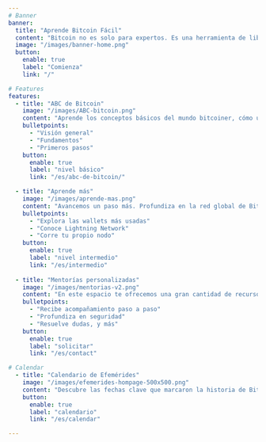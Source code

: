 ```yaml
---
# Banner
banner:
  title: "Aprende Bitcoin Fácil"
  content: "Bitcoin no es solo para expertos. Es una herramienta de libertad sin la cual tu educación financiera está incompleta. Creamos este espacio para facilitar el acceso a este conocimiento de forma sencilla, práctica, gratuita y en español."
  image: "/images/banner-home.png"
  button:
    enable: true
    label: "Comienza"
    link: "/"

# Features
features: 
  - title: "ABC de Bitcoin"
    image: "/images/ABC-bitcoin.png"
    content: "Aprende los conceptos básicos del mundo bitcoiner, cómo usar bitcoin y cómo funciona su tecnología. Entiende su filosofía y por qué es el mejor dinero del mundo:"
    bulletpoints:
      - "Visión general"
      - "Fundamentos"
      - "Primeros pasos"
    button:
      enable: true
      label: "nivel básico"
      link: "/es/abc-de-bitcoin/"

  - title: "Aprende más"
    image: "/images/aprende-mas.png"
    content: "Avancemos un paso más. Profundiza en la red global de Bitcoin, y aprende a realizar intercambios de forma segura y soberana:"
    bulletpoints:
      - "Explora las wallets más usadas"
      - "Conoce Lightning Network"
      - "Corre tu propio nodo"
    button:
      enable: true
      label: "nivel intermedio"
      link: "/es/intermedio"
      
  - title: "Mentorías personalizadas"
    image: "/images/mentorias-v2.png"
    content: "En este espacio te ofrecemos una gran cantidad de recursos gratuitos para ayudarte a comenzar tu viaje de aprendizaje. Pero si buscas ayuda adicional con un enfoque más personalizado, te invitamos a explorar nuestras mentorías:"
    bulletpoints:
      - "Recibe acompañamiento paso a paso"
      - "Profundiza en seguridad"
      - "Resuelve dudas, y más"
    button:
      enable: true
      label: "solicitar"
      link: "/es/contact"      

# Calendar
  - title: "Calendario de Efemérides"
    image: "/images/efemerides-hompage-500x500.png"
    content: "Descubre las fechas clave que marcaron la historia de Bitcoin, mes a mes. En nuestro calendario de efemerides, 'Tal dia como hoy', encontrarás cada evento explicado y contextualizado, con imágenes y referencias."
    button:
      enable: true
      label: "calendario"
      link: "/es/calendar"   

---
```

